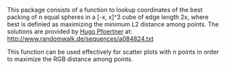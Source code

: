 This package consists of a function to lookup coordinates of the best packing
of n equal spheres in a [-x, x]^3 cube of edge length 2x, where best is
definied as maximizing the minimum L2 distance among points. The solutions are
provided by [Hugo Pfoertner](http://www.pfoertner.org/)
at: http://www.randomwalk.de/sequences/a084824.txt

This function can be used effectively for scatter plots with n points in order
to maximize the RGB distance among points.
